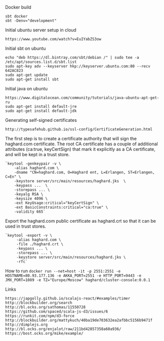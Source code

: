 
Docker build

    sbt docker
    sbt -Denv="development"

Initial ubuntu server setup in cloud

    https://www.youtube.com/watch?v=EuIYabZS3ow

Initial sbt on ubuntu 
    
    echo "deb https://dl.bintray.com/sbt/debian /" | sudo tee -a /etc/apt/sources.list.d/sbt.list
    sudo apt-key adv --keyserver hkp://keyserver.ubuntu.com:80 --recv 642AC823
    sudo apt-get update
    sudo apt-get install sbt

Initial java on ubuntu

    https://www.digitalocean.com/community/tutorials/java-ubuntu-apt-get-ru
    sudo apt-get install default-jre
    sudo apt-get install default-jdk
    
    
Generating self-signed certificates

    http://typesafehub.github.io/ssl-config/CertificateGeneration.html

The first step is to create a certificate authority that will sign the haghard.com certificate. The root CA certificate has a couple of additional attributes (ca:true, keyCertSign) that mark it explicitly as a CA certificate, and will be kept in a trust store.        
    
    `keytool -genkeypair -v \
        -alias haghard.com \
        -dname "CN=haghard.com, O=Haghard ent, L=Erlangen, ST=Erlangen, C=En" \
        -keystore server/src/main/resources/haghard.jks  \
        -keypass ...  \
        -storepass ... \
        -keyalg RSA \
        -keysize 4096 \
        -ext KeyUsage:critical="keyCertSign" \
        -ext BasicConstraints:critical="ca:true" \
        -validity 665`

Export the haghard.com public certificate as haghard.crt so that it can be used in trust stores.

	`keytool -export -v \
         -alias haghard.com \
         -file ./haghard.crt \
         -keypass ... \
         -storepass ... \
         -keystore server/src/main/resources/haghard.jks \
         -rfc`	  
	  
How to run
  `docker run --net=host -it -p 2551:2551 -e HOSTNAME=80.93.177.136 -e AKKA_PORT=2551 -e HTTP_PORT=9443 -e JMX_PORT=1089 -e TZ="Europe/Moscow" haghard/cluster-console:0.0.1`
	  
Links
    
    https://japgolly.github.io/scalajs-react/#examples/timer
    http://blockbuilder.org/search
    http://bl.ocks.org/sathomas/11550728
    https://github.com/spaced/scala-js-d3/issues/6
    https://runkit.com/npm/d3-force    
    http://blockbuilder.org/mattykuch/40ba19de703632ea2afbbc5156b9471f    
    http://dimplejs.org        
    http://bl.ocks.org/enjalot/raw/211bd42857358a60a936/
    https://bost.ocks.org/mike/example/
